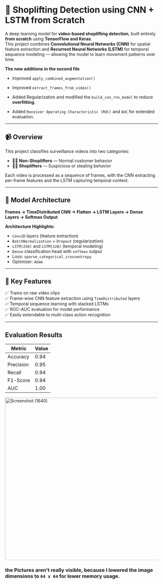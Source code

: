 # 🛒 Shoplifting Detection using CNN + LSTM from Scratch

A deep learning model for **video-based shoplifting detection**, built entirely **from scratch** using **TensorFlow and Keras**.  
This project combines **Convolutional Neural Networks (CNN)** for spatial feature extraction and **Recurrent Neural Networks (LSTM)** for temporal sequence modeling — allowing the model to learn movement patterns over time.

**The new additions in the second file**

* Improved `apply_combined_augmentation()`

* Improved `extract_frames_from_video()`

* Added Regularization and modified the `build_cnn_rnn_model` to reduce **overfitting**.

* Added `Receiver Operating Characteristic (ROC)` and `AUC` for extended evaluation.

---

## 📹 Overview

This project classifies surveillance videos into two categories:
- 🧍‍♂️ **Non-Shoplifters** — Normal customer behavior  
- 🕵️‍♀️ **Shoplifters** — Suspicious or stealing behavior  

Each video is processed as a sequence of frames, with the CNN extracting per-frame features and the LSTM capturing temporal context.

---

## 🧠 Model Architecture

**Frames → TimeDistributed CNN → Flatten → LSTM Layers → Dense Layers → Softmax Output**

**Architecture Highlights:**
- `Conv2D` layers (feature extraction)
- `BatchNormalization` + `Dropout` (regularization)
- `LSTM(256)` and `LSTM(128)` (temporal modeling)
- `Dense` classification head with `softmax` output
- Loss: `sparse_categorical_crossentropy`
- Optimizer: `Adam`

---

## 🧩 Key Features

✅ Trains on raw video clips  
✅ Frame-wise CNN feature extraction using `TimeDistributed` layers  
✅ Temporal sequence learning with stacked LSTMs  
✅ ROC–AUC evaluation for model performance  
✅ Easily extendable to multi-class action recognition  

---

## Evaluation Results

| Metric    | Value |
| --------- | ----- |
| Accuracy  | 0.94  |
| Precision | 0.95  |
| Recall    | 0.94  |
| F1-Score  | 0.94 |
| AUC       | 1.00  |


<img width="799" height="536" alt="Screenshot (1640)" src="https://github.com/user-attachments/assets/32bea404-59a5-4258-862e-8b346b3b8a08" />

### the Pictures aren't really visible, because I lowered the image dimensions to `64 x 64` for lower memory usage. 
